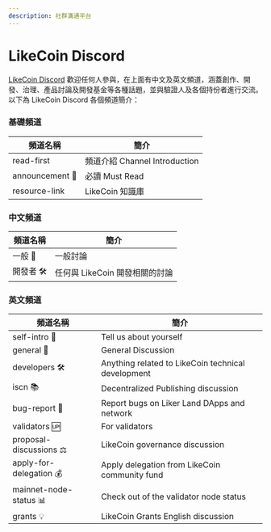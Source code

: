 ```yaml
---
description: 社群溝通平台
---
```


# LikeCoin Discord

[LikeCoin Discord](http://discord.gg/likecoin) 歡迎任何人參與，在上面有中文及英文頻道，涵蓋創作、開發、治理、產品討論及開發基金等各種話題，並與驗證人及各個持份者進行交流。以下為 LikeCoin Discord 各個頻道簡介：

### 基礎頻道

| **頻道名稱**        | **簡介**                    |
| --------------- | ------------------------- |
| read-first      | 頻道介紹 Channel Introduction |
| announcement 📣 | 必讀 Must Read              |
| resource-link   | LikeCoin 知識庫              |

### 中文頻道

| **頻道名稱** | **簡介**               |
| -------- | -------------------- |
| 一般 👥    | 一般討論                 |
| 開發者 🛠   | 任何與 LikeCoin 開發相關的討論 |

### 英文頻道

| **頻道名稱**                | 簡介                                                 |
| ----------------------- | -------------------------------------------------- |
| self-intro 🙋           | Tell us about yourself                             |
| general 👥              | General Discussion                                 |
| developers 🛠           | Anything related to LikeCoin technical development |
| iscn 📚                 | Decentralized Publishing discussion                |
| bug-report 🐛           | Report bugs on Liker Land DApps and network        |
| validators 🆙           | For validators                                     |
| proposal-discussions ⚖  | LikeCoin governance discussion                     |
| apply-for-delegation 💰 | Apply delegation from LikeCoin community fund      |
| mainnet-node-status 📊  | Check out of the validator node status             |
| grants 💡               | LikeCoin Grants English discussion                 |
